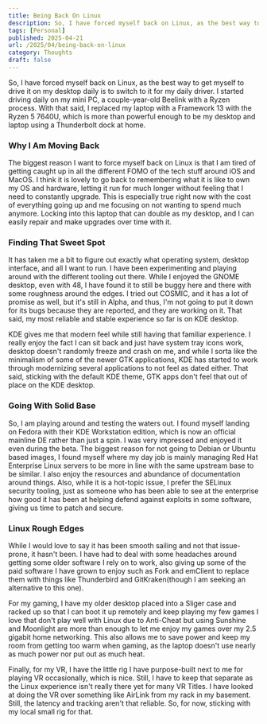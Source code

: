```yaml
---
title: Being Back On Linux
description: So, I have forced myself back on Linux, as the best way to get myself to drive it on my desktop daily is to switch to it for my daily driver. I started driving daily on my mini PC...
tags: [Personal]
published: 2025-04-21
url: /2025/04/being-back-on-linux
category: Thoughts
draft: false
---
```


So, I have forced myself back on Linux, as the best way to get myself to drive it on my desktop daily is to switch to it for my daily driver. I started driving daily on my mini PC, a couple-year-old Beelink with a Ryzen process. With that said, I replaced my laptop with a Framework 13 with the Ryzen 5 7640U, which is more than powerful enough to be my desktop and laptop using a Thunderbolt dock at home.

### Why I Am Moving Back

The biggest reason I want to force myself back on Linux is that I am tired of getting caught up in all the different FOMO of the tech stuff around iOS and MacOS. I think it is lovely to go back to remembering what it is like to own my OS and hardware, letting it run for much longer without feeling that I need to constantly upgrade. This is especially true right now with the cost of everything going up and me focusing on not wanting to spend much anymore. Locking into this laptop that can double as my desktop, and I can easily repair and make upgrades over time with it.

### Finding That Sweet Spot

It has taken me a bit to figure out exactly what operating system, desktop interface, and all I want to run. I have been experimenting and playing around with the different tooling out there. While I enjoyed the GNOME desktop, even with 48, I have found it to still be buggy here and there with some roughness around the edges. I tried out COSMIC, and it has a lot of promise as well, but it's still in Alpha, and thus, I'm not going to put it down for its bugs because they are reported, and they are working on it. That said, my most reliable and stable experience so far is on KDE desktop.

KDE gives me that modern feel while still having that familiar experience. I really enjoy the fact I can sit back and just have system tray icons work, desktop doesn't randomly freeze and crash on me, and while I sorta like the minimalism of some of the newer GTK applications, KDE has started to work through modernizing several applications to not feel as dated either. That said, sticking with the default KDE theme, GTK apps don't feel that out of place on the KDE desktop.

### Going With Solid Base

So, I am playing around and testing the waters out. I found myself landing on Fedora with their KDE Workstation edition, which is now an official mainline DE rather than just a spin. I was very impressed and enjoyed it even during the beta. The biggest reason for not going to Debian or Ubuntu based images, I found myself where my day job is mainly managing Red Hat Enterprise Linux servers to be more in line with the same upstream base to be similar. I also enjoy the resources and abundance of documentation around things. Also, while it is a hot-topic issue, I prefer the SELinux security tooling, just as someone who has been able to see at the enterprise how good it has been at helping defend against exploits in some software, giving us time to patch and secure.

### Linux Rough Edges

While I would love to say it has been smooth sailing and not that issue-prone, it hasn't been. I have had to deal with some headaches around getting some older software I rely on to work, also giving up some of the paid software I have grown to enjoy such as Fork and emClient to replace them with things like Thunderbird and GitKraken(though I am seeking an alternative to this one).

For my gaming, I have my older desktop placed into a Sliger case and racked up so that I can boot it up remotely and keep playing my few games I love that don't play well with Linux due to Anti-Cheat but using Sunshine and Moonlight are more than enough to let me enjoy my games over my 2.5 gigabit home networking. This also allows me to save power and keep my room from getting too warm when gaming, as the laptop doesn't use nearly as much power nor put out as much heat.

Finally, for my VR, I have the little rig I have purpose-built next to me for playing VR occasionally, which is nice. Still, I have to keep that separate as the Linux experience isn't really there yet for many VR Titles. I have looked at doing the VR over something like AirLink from my rack in my basement. Still, the latency and tracking aren't that reliable. So, for now, sticking with my local small rig for that.



